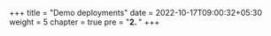+++
title = "Demo deployments"
date = 2022-10-17T09:00:32+05:30
weight = 5
chapter = true
pre = "<b>2. </b>"
+++




